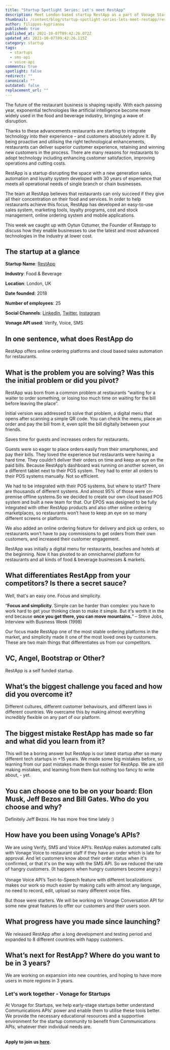 ```yaml
---
title: "Startup Spotlight Series: Let's meet RestApp"
description: Meet London-based startup RestApp as a part of Vonage Startup Spotlight series.
thumbnail: /content/blog/startup-spotlight-series-lets-meet-restapp/restapp_1200x600.png
author: filippos-kyprianou
published: true
published_at: 2021-10-07T09:42:26.072Z
updated_at: 2021-10-07T09:42:26.115Z
category: startup
tags:
  - startups
  - sms-api
  - voice-api
comments: true
spotlight: false
redirect: ""
canonical: ""
outdated: false
replacement_url: ""
---
```

The future of the restaurant business is shaping rapidly. With each passing year, exponential technologies like artificial intelligence become more widely used in the food and beverage industry, bringing a wave of disruption.

Thanks to these advancements restaurants are starting to integrate technology into their experience – and customers absolutely adore it. By being proactive and utilising the right technological enhancements, restaurants can deliver superior customer experience, retaining and winning new customers in the process. There are many reasons for restaurants to adopt technology including enhancing customer satisfaction, improving operations and cutting costs.

RestApp is a startup disrupting the space with a new generation sales, automation and loyalty system developed with 30 years of experience that meets all operational needs of single branch or chain businesses.

The team at RestApp believes that restaurants can only succeed if they give all their concentration on their food and services. In order to help restaurants achieve this focus, RestApp has developed an easy-to-use sales system, marketing tools, loyalty programs, cost and stock management, online ordering system and mobile applications.

This week we caught up with Oytun Oztumer, the Founder of Restapp to discuss how they enable businesses to use the latest and most advanced technologies in the industry at lower cost.

## The startup at a glance

**Startup Name**: [RestApp](https://www.restapp.com/)

**Industry**: Food & Beverage

**Location**: London, UK

**Date founded**: 2018

**Number of employees**: 25 

**Social Channels**: [LinkedIn](https://www.linkedin.com/company/restapp/about/), [Twitter](https://twitter.com/restappcom?lang=en), [Instagram](https://www.instagram.com/restappcom/?hl=en-gb)

**Vonage API used**: Verify, Voice, SMS



## **In one sentence, what does RestApp do**

RestApp offers online ordering platforms and cloud based sales automation for restaurants. 

## What is the problem you are solving? Was this the initial problem or did you pivot?

RestApp was born from a common problem at restaurants “waiting for a waiter to order something, or losing too much time on waiting for the bill before leaving the place”.

Initial version was addressed to solve that problem, a digital menu that opens after scanning a simple QR code. You can check the menu, place an order and pay the bill from it, even split the bill digitally between your friends.

Saves time for guests and increases orders for restaurants.

Guests were so eager to place orders easily from their smartphones, and pay their bills. They loved the experience but restaurants were having a hard time. They couldn’t deliver their orders on time and keep an eye on the paid bills. Because RestApp’s dashboard was running on another screen, on a different tablet next to their POS system. They had to enter all orders to their POS systems manually. Not so efficient.

We had to be integrated with their POS systems, but where to start? There are thousands of different systems. And almost 95% of those were on-premise offline systems.So we decided to create our own cloud based POS system and built a new team for that. Our EPOS was designed to be fully integrated with other RestApp products and also other online ordering marketplaces, so restaurants won’t have to keep an eye on so many different screens or platforms.

We also added an online ordering feature for delivery and pick up orders, so restaurants won’t have to pay commissions to get orders from their own customers, and increased their customer engagement.

RestApp was initially a digital menu for restaurants, beaches and hotels at the beginning. Now it has pivoted to an omnichannel platform for restaurants and all kinds of food & beverage businesses & markets.

## **What differentiates RestApp from your competitors? Is there a secret sauce?**

Well, that's an easy one. Focus and simplicity.  

“**Focus and simplicity**. Simple can be harder than complex: you have to work hard to get your thinking clean to make it simple. But it's worth it in the end because **once you get there, you can move mountains.**” – Steve Jobs, Interview with Business Week (1998)  

Our focus made RestApp one of the most stable ordering platforms in the market, and simplicity made it one of the most loved ones by customers. These are two main things that differentiates us from our competitors. 

## VC, Angel, Bootstrap or Other?

RestApp is a self funded startup.

## **What’s the biggest challenge you faced and how did you overcome it?**

Different cultures, different customer behaviours, and different laws in different countries. We overcame this by making almost everything incredibly flexible on any part of our platform.



## **The biggest mistake RestApp has made so far and what did you learn from it?**

This will be a boring answer but RestApp is our latest startup after so many different tech startups in +15 years. We made some big mistakes before, so learning from our past mistakes made things easier for RestApp. We are still making mistakes, and learning from them but nothing too fancy to write about, - yet.

## You can choose one to be on your board: Elon Musk, Jeff Bezos and Bill Gates. Who do you choose and why?

Definitely Jeff Bezos. He has more free time lately :)

## How have you been using Vonage’s APIs?

We are using Verify, SMS and Voice API’s. RestApp makes automated calls with Vonage Voice to restaurant staff if they have an order which is late for approval. And let customers know about their order status when it's confirmed, or that it's on the way with the SMS API. So we reduced the rate of hangry customers. (It happens when hungry customers become angry.)\
\
Vonage Voice API’s Text-to-Speech feature with different localizations makes our work so much easier by making calls with almost any language, no need to record, edit, upload so many different voice files.

But those were starters. We will be working on Vonage Conversation API for some new great features to offer our customers and their users soon.

## **What progress have you made since launching?**

We released RestApp after a long development and testing period and expanded to 8 different countries with happy customers.

## **What’s next for RestApp? Where do you want to be in 3 years?**

We are working on expansion into new countries, and hoping to have more users in more regions in 3 years.

### Let's work together - Vonage for Startups

At Vonage for Startups, we help early-stage startups better understand Communications APIs' power and enable them to utilise these tools better. We provide the necessary educational resources and a supportive environment for the startup community to benefit from Communications APIs, whatever their individual needs are.

**\
Apply to join us [here](https://vonage.dev/3d093hA).**